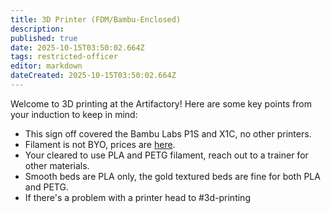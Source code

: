 ```yaml
---
title: 3D Printer (FDM/Bambu-Enclosed)
description: 
published: true
date: 2025-10-15T03:50:02.664Z
tags: restricted-officer
editor: markdown
dateCreated: 2025-10-15T03:50:02.664Z
---
```


Welcome to 3D printing at the Artifactory! Here are some key points from your induction to keep in mind:

* This sign off covered the Bambu Labs P1S and X1C, no other printers.
* Filament is not BYO, prices are [here](https://wiki.artifactory.org.au/en/docs/policies/fees).
* Your cleared to use PLA and PETG filament, reach out to a trainer for other materials.
* Smooth beds are PLA only, the gold textured beds are fine for both PLA and PETG.
* If there's a problem with a printer head to #3d-printing